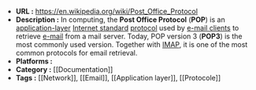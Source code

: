 - **URL :** https://en.wikipedia.org/wiki/Post_Office_Protocol
- **Description :** In computing, the **Post Office Protocol** (**POP**) is an [application-layer](https://en.wikipedia.org/wiki/Application_layer "Application layer") [Internet standard](https://en.wikipedia.org/wiki/Internet_standard "Internet standard") [protocol](https://en.wikipedia.org/wiki/Protocol_(computing) "Protocol (computing)") used by [e-mail clients](https://en.wikipedia.org/wiki/E-mail_client "E-mail client") to retrieve [e-mail](https://en.wikipedia.org/wiki/E-mail "E-mail") from a mail server. Today, POP version 3 (**POP3**) is the most commonly used version. Together with [IMAP](https://en.wikipedia.org/wiki/IMAP "IMAP"), it is one of the most common protocols for email retrieval.
- **Platforms :** 
- **Category :** [[Documentation]]
- **Tags :** [[Network]], [[Email]], [[Application layer]], [[Protocole]]